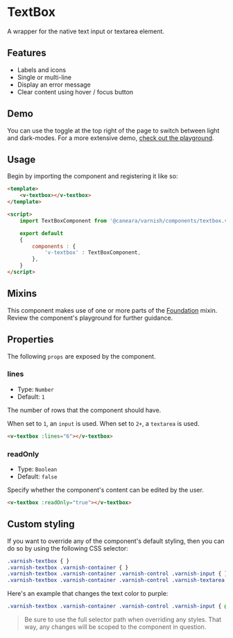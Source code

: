 # TextBox

A wrapper for the native text input or textarea element.

## Features

* Labels and icons
* Single or multi-line
* Display an error message
* Clear content using hover / focus button

## Demo

You can use the toggle at the top right of the page to switch between light and dark-modes. For a more extensive demo, [check out the playground](/playgrounds/textbox/index).

<!-- Setup -->
<script setup>
    import { ref } from 'vue';
    import TextBoxComponent from '../../src/components/textbox.vue';

    let content = ref("Opportunities don't happen, you create them...");
</script>

<!-- Demo -->
<div class="bg-gray-100 dark:bg-black flex justify-center gap-x-3 rounded-md p-6 mt-8">
    <ClientOnly>
        <TextBoxComponent icon="fas fa-user" label="Write something insightful" v-model="content"></TextBoxComponent>
    </ClientOnly>
</div>

## Usage

Begin by importing the component and registering it like so:

```html
<template>
    <v-textbox></v-textbox>
</template>

<script>
    import TextBoxComponent from '@caneara/varnish/components/textbox.vue';

    export default
    {
        components : {
            'v-textbox' : TextBoxComponent,
        },
    }
</script>
```

## Mixins

This component makes use of one or more parts of the [Foundation](/pages/foundation) mixin. Review the component's playground for further guidance.

## Properties

The following `props` are exposed by the component.

### lines

- Type: `Number`
- Default: `1`

The number of rows that the component should have.

When set to `1`, an `input` is used. When set to `2+`, a `textarea` is used.

```html
<v-textbox :lines="6"></v-textbox>
```

### readOnly

- Type: `Boolean`
- Default: `false`

Specify whether the component's content can be edited by the user.

```html
<v-textbox :readOnly="true"></v-textbox>
```

## Custom styling

If you want to override any of the component's default styling, then you can do so by using the following CSS selector:

```css
.varnish-textbox { }
.varnish-textbox .varnish-container { }
.varnish-textbox .varnish-container .varnish-control .varnish-input { }
.varnish-textbox .varnish-container .varnish-control .varnish-textarea { }
```

Here's an example that changes the text color to purple:

```css
.varnish-textbox .varnish-container .varnish-control .varnish-input { @apply text-purple-700 dark:text-purple-400 }
```

> Be sure to use the full selector path when overriding any styles. That way, any changes will be scoped to the component in question.